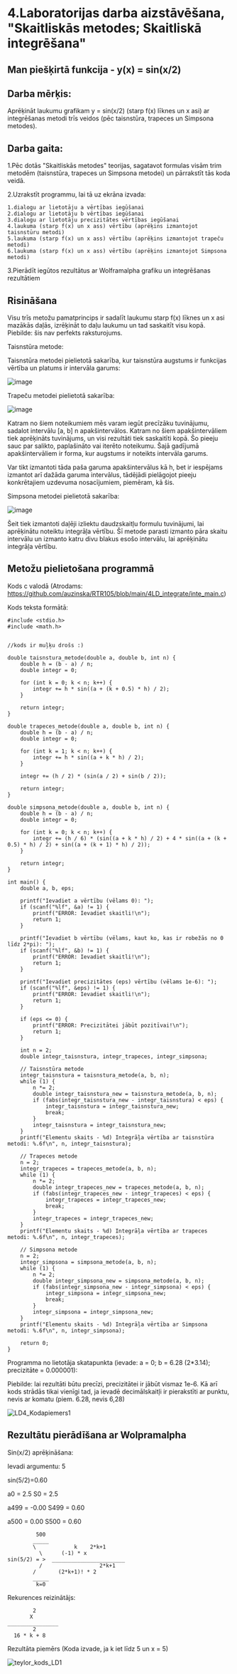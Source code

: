 # 4.Laboratorijas darba aizstāvēšana, "Skaitliskās metodes; Skaitliskā integrēšana"


## Man piešķirtā funkcija - y(x) = sin(x/2)


## Darba mērķis:

Aprēķināt laukumu grafikam y = sin(x/2) (starp f(x) līknes un x asi) ar integrēšanas metodi trīs veidos (pēc taisnstūra, trapeces un Simpsona metodes).

## Darba gaita:

1.Pēc dotās "Skaitliskās metodes" teorijas, sagatavot formulas visām trim metodēm (taisnstūra, trapeces un Simpsona metodei) un pārrakstīt tās koda veidā.

2.Uzrakstīt programmu, lai tā uz ekrāna izvada:

    1.dialogu ar lietotāju a vērtības iegūšanai
    2.dialogu ar lietotāju b vērtības iegūšanai
    3.dialogu ar lietotāju precizitātes vērtības iegūšanai
    4.laukuma (starp f(x) un x ass) vērtību (aprēķins izmantojot taisnstūru metodi)
    5.laukuma (starp f(x) un x ass) vērtību (aprēķins izmantojot trapeču metodi)
    6.laukuma (starp f(x) un x ass) vērtību (aprēķins izmantojot Simpsona metodi)


3.Pierādīt iegūtos rezultātus ar Wolframalpha grafiku un integrēšanas rezultātiem

## Risināšana

Visu trīs metožu pamatprincips ir sadalīt laukumu starp f(x) līknes un x asi mazākās daļās, izrēķināt to daļu laukumu un tad saskaitīt visu kopā. Piebilde: šis nav perfekts raksturojums.

Taisnstūra metode:

Taisnstūra metodei pielietotā sakarība, kur taisnstūra augstums ir funkcijas vērtība un platums ir intervāla garums:

![image](https://github.com/auzinska/RTR105/assets/50238747/5b178a5a-2f1a-45e9-a25d-01a40c699312)

Trapeču metodei pielietotā sakarība:

![image](https://github.com/auzinska/RTR105/assets/50238747/7c68db0c-3586-4c47-81a6-8c0dd05163dc)

Katram no šiem noteikumiem mēs varam iegūt precīzāku tuvinājumu, sadalot intervālu [a, b] n apakšintervālos. Katram no šiem apakšintervāliem tiek aprēķināts tuvinājums, un visi rezultāti tiek saskaitīti kopā. Šo pieeju sauc par salikto, paplašināto vai iterēto noteikumu. Šajā gadījumā apakšintervāliem ir forma, kur augstums ir noteikts intervāla garums.

Var tikt izmantoti tāda paša garuma apakšintervālus kā h, bet ir iespējams izmantot arī dažāda garuma intervālus, tādējādi pielāgojot pieeju konkrētajiem uzdevuma nosacījumiem, piemēram, kā šis. 

Simpsona metodei pielietotā sakarība:


![image](https://github.com/auzinska/RTR105/assets/50238747/4c10329d-ee2d-4edb-bc70-eda3f23edb00)


Šeit tiek izmantoti daļēji izliektu daudzskaitļu formulu tuvinājumi, lai aprēķinātu noteiktu integrāļa vērtību. Šī metode parasti izmanto pāra skaitu intervālu un izmanto katru divu blakus esošo intervālu, lai aprēķinātu integrāļa vērtību.

## Metožu pielietošana programmā

Kods c valodā (Atrodams: https://github.com/auzinska/RTR105/blob/main/4LD_integrate/inte_main.c)

Kods teksta formātā:
```
#include <stdio.h>
#include <math.h>


//kods ir muļķu drošs :)

double taisnstura_metode(double a, double b, int n) {
    double h = (b - a) / n;
    double integr = 0;

    for (int k = 0; k < n; k++) {
        integr += h * sin((a + (k + 0.5) * h) / 2);
    }

    return integr;
}

double trapeces_metode(double a, double b, int n) {
    double h = (b - a) / n;
    double integr = 0;

    for (int k = 1; k < n; k++) {
        integr += h * sin((a + k * h) / 2);
    }

    integr += (h / 2) * (sin(a / 2) + sin(b / 2));

    return integr;
}

double simpsona_metode(double a, double b, int n) {
    double h = (b - a) / n;
    double integr = 0;

    for (int k = 0; k < n; k++) {
        integr += (h / 6) * (sin((a + k * h) / 2) + 4 * sin((a + (k + 0.5) * h) / 2) + sin((a + (k + 1) * h) / 2));
    }

    return integr;
}

int main() {
    double a, b, eps;

    printf("Ievadiet a vērtību (vēlams 0): ");
    if (scanf("%lf", &a) != 1) {
        printf("ERROR: Ievadiet skaitli!\n");
        return 1;
    }

    printf("Ievadiet b vērtību (vēlams, kaut ko, kas ir robežās no 0 līdz 2*pi): ");
    if (scanf("%lf", &b) != 1) {
        printf("ERROR: Ievadiet skaitli!\n");
        return 1;
    }

    printf("Ievadiet precizitātes (eps) vērtību (vēlams 1e-6): ");
    if (scanf("%lf", &eps) != 1) {
        printf("ERROR: Ievadiet skaitli!\n");
        return 1;
    }

    if (eps <= 0) {
        printf("ERROR: Precizitātei jābūt pozitīvai!\n");
        return 1;
    }

    int n = 2;
    double integr_taisnstura, integr_trapeces, integr_simpsona;

    // Taisnstūra metode
    integr_taisnstura = taisnstura_metode(a, b, n);
    while (1) {
        n *= 2;
        double integr_taisnstura_new = taisnstura_metode(a, b, n);
        if (fabs(integr_taisnstura_new - integr_taisnstura) < eps) {
            integr_taisnstura = integr_taisnstura_new;
            break;
        }
        integr_taisnstura = integr_taisnstura_new;
    }
    printf("Elementu skaits - %d) Integrāļa vērtība ar taisnstūra metodi: %.6f\n", n, integr_taisnstura);

    // Trapeces metode
    n = 2;
    integr_trapeces = trapeces_metode(a, b, n);
    while (1) {
        n *= 2;
        double integr_trapeces_new = trapeces_metode(a, b, n);
        if (fabs(integr_trapeces_new - integr_trapeces) < eps) {
            integr_trapeces = integr_trapeces_new;
            break;
        }
        integr_trapeces = integr_trapeces_new;
    }
    printf("Elementu skaits - %d) Integrāļa vērtība ar trapeces metodi: %.6f\n", n, integr_trapeces);

    // Simpsona metode
    n = 2;
    integr_simpsona = simpsona_metode(a, b, n);
    while (1) {
        n *= 2;
        double integr_simpsona_new = simpsona_metode(a, b, n);
        if (fabs(integr_simpsona_new - integr_simpsona) < eps) {
            integr_simpsona = integr_simpsona_new;
            break;
        }
        integr_simpsona = integr_simpsona_new;
    }
    printf("Elementu skaits - %d) Integrāļa vērtība ar Simpsona metodi: %.6f\n", n, integr_simpsona);

    return 0;
}
```
Programma no lietotāja skatapunkta (ievade: a = 0; b = 6.28 (2*3.14); precizitāte = 0.000001):

Piebilde: lai rezultāti būtu precīzi, precizitātei ir jābūt vismaz 1e-6. Kā arī kods strādās tikai vienīgi tad, ja ievadē decimālskaitļi ir pierakstīti ar punktu, nevis ar komatu (piem. 6.28, nevis 6,28)

![LD4_Kodapiemers1](https://github.com/auzinska/RTR105/blob/main/4LD_integrate/LD4_kodapiemers1.png)

## Rezultātu pierādīšana ar Wolpramalpha

Sin(x/2) aprēķināšana:

Ievadi argumentu: 5

sin(5/2)=0.60

a0 = 2.5 
S0 = 2.5

a499 = -0.00
S499 = 0.60

a500 = 0.00
S500 = 0.60
```         
         500
        _____
        \            k    2*k+1 
          \      (-1) * x
sin(5/2) = >  _______________________
          /                  2*k+1
        /       (2*k+1)! * 2
        _____
         k=0
```
Rekurences reizinātājs: 
```
        2
       X
________________
        2
  16 * k + 8
```
Rezultāta piemērs (Koda izvade, ja k iet līdz 5 un x = 5)

![teylor_kods_LD1](https://github.com/auzinska/RTR105/assets/50238747/fead361d-c57a-423b-bcc6-357e1c07b8d4)
